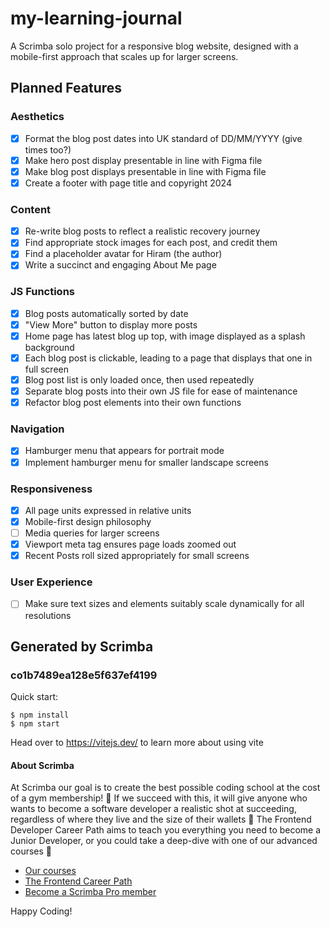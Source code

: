 # my-learning-journal

A Scrimba solo project for a responsive blog website, designed with a mobile-first approach that scales up for larger screens.

## Planned Features

### Aesthetics

-   [x] Format the blog post dates into UK standard of DD/MM/YYYY (give times too?)
-   [x] Make hero post display presentable in line with Figma file
-   [x] Make blog post displays presentable in line with Figma file
-   [x] Create a footer with page title and copyright 2024

### Content

-   [x] Re-write blog posts to reflect a realistic recovery journey
-   [x] Find appropriate stock images for each post, and credit them
-   [x] Find a placeholder avatar for Hiram (the author)
-   [x] Write a succinct and engaging About Me page

### JS Functions

-   [x] Blog posts automatically sorted by date
-   [x] "View More" button to display more posts
-   [x] Home page has latest blog up top, with image displayed as a splash background
-   [x] Each blog post is clickable, leading to a page that displays that one in full screen
-   [x] Blog post list is only loaded once, then used repeatedly
-   [x] Separate blog posts into their own JS file for ease of maintenance
-   [x] Refactor blog post elements into their own functions

### Navigation

-   [x] Hamburger menu that appears for portrait mode
-   [x] Implement hamburger menu for smaller landscape screens

### Responsiveness

-   [x] All page units expressed in relative units
-   [x] Mobile-first design philosophy
-   [ ] Media queries for larger screens
-   [x] Viewport meta tag ensures page loads zoomed out
-   [x] Recent Posts roll sized appropriately for small screens

### User Experience

-   [ ] Make sure text sizes and elements suitably scale dynamically for all resolutions

## Generated by Scrimba

### co1b7489ea128e5f637ef4199

Quick start:

```
$ npm install
$ npm start
```

Head over to https://vitejs.dev/ to learn more about using vite

#### About Scrimba

At Scrimba our goal is to create the best possible coding school at the cost of a gym membership! 💜
If we succeed with this, it will give anyone who wants to become a software developer a realistic shot at succeeding, regardless of where they live and the size of their wallets 🎉
The Frontend Developer Career Path aims to teach you everything you need to become a Junior Developer, or you could take a deep-dive with one of our advanced courses 🚀

-   [Our courses](https://scrimba.com/allcourses)
-   [The Frontend Career Path](https://scrimba.com/learn/frontend)
-   [Become a Scrimba Pro member](https://scrimba.com/pricing)

Happy Coding!
